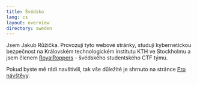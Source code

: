 ```yaml
---
title: Švédsko
lang: cs
layout: overview
directory: sweden
---
```


Jsem Jakub Růžička. Provozuji tyto webové stránky, studuji kybernetickou bezpečnost na Královském technologickém institutu KTH ve Stockholmu a jsem členem [RoyalRoppers](https://royalroppers.team/) - švédského studentského CTF týmu. 

Pokud byste mě rádi navštívili, tak vše důležité je shrnuto na stránce [Pro návštěvy](sweden-visits.html).